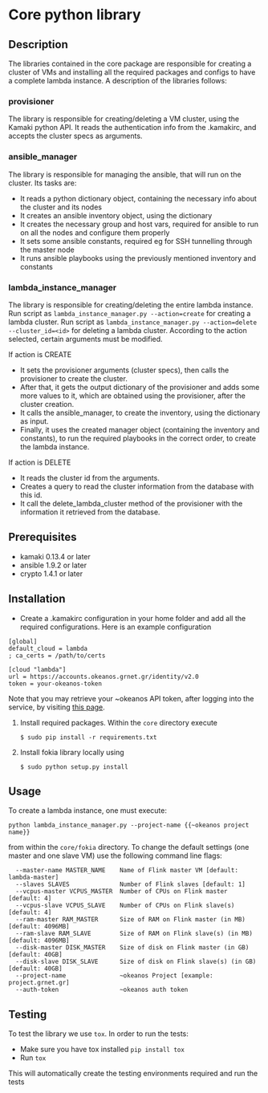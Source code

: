 # Core python library


## Description

The libraries contained in the core package are responsible for creating a cluster of VMs and installing all the required packages and configs to have a complete lambda instance. A description of the libraries follows:

### provisioner

The library is responsible for creating/deleting a VM cluster, using the Kamaki python API. It reads the authentication info from the .kamakirc, and accepts the cluster specs as arguments.

### ansible_manager

The library is responsible for managing the ansible, that will run on the cluster. Its tasks are:
* It reads a python dictionary object, containing the necessary info about the cluster and its nodes
* It creates an ansible inventory object, using the dictionary
* It creates the necessary group and host vars, required for ansible to run on all the nodes and configure them properly
* It sets some ansible constants, required eg for SSH tunnelling through the master node
* It runs ansible playbooks using the previously mentioned inventory and constants

### lambda_instance_manager

The library is responsible for creating/deleting the entire lambda instance.
Run script as `lambda_instance_manager.py --action=create` for creating a lambda cluster.
Run script as `lambda_instance_manager.py --action=delete --cluster_id=<id>` for deleting a lambda cluster.
According to the action selected, certain arguments must be modified.

If action is CREATE
* It sets the provisioner arguments (cluster specs), then calls the provisioner to create the cluster.
* After that, it gets the output dictionary of the provisioner and adds some more values to it, which are obtained using the provisioner, after the cluster creation.
* It calls the ansible_manager, to create the inventory, using the dictionary as input.
* Finally, it uses the created manager object (containing the inventory and constants), to run the required playbooks in the correct order, to create the lambda instance.

If action is DELETE
* It reads the cluster id from the arguments.
* Creates a query to read the cluster information from the database with this id.
* It call the delete_lambda_cluster method of the provisioner with the information it retrieved from the database.

## Prerequisites

* kamaki 0.13.4 or later
* ansible 1.9.2 or later
* crypto 1.4.1 or later


## Installation

- Create a .kamakirc configuration in your home folder and add all the required configurations.
 Here is an example configuration
```
[global]
default_cloud = lambda
; ca_certs = /path/to/certs

[cloud "lambda"]
url = https://accounts.okeanos.grnet.gr/identity/v2.0
token = your-okeanos-token
```
Note that you may retrieve your ~okeanos API token, after logging into the service, by visiting [this page][api_link].

1. Install required packages. Within the `core` directory execute

       $ sudo pip install -r requirements.txt

1. Install fokia library locally using 

       $ sudo python setup.py install


## Usage


To create a lambda instance, one must execute:
```
python lambda_instance_manager.py --project-name {{~okeanos project name}}
```

from within the `core/fokia` directory. To change the default settings (one master and one slave VM) use the following command line flags:

```
  --master-name MASTER_NAME    Name of Flink master VM [default: lambda-master]
  --slaves SLAVES              Number of Flink slaves [default: 1]
  --vcpus-master VCPUS_MASTER  Number of CPUs on Flink master [default: 4]
  --vcpus-slave VCPUS_SLAVE    Number of CPUs on Flink slave(s) [default: 4]
  --ram-master RAM_MASTER      Size of RAM on Flink master (in MB) [default: 4096MB]
  --ram-slave RAM_SLAVE        Size of RAM on Flink slave(s) (in MB) [default: 4096MB]
  --disk-master DISK_MASTER    Size of disk on Flink master (in GB) [default: 40GB]
  --disk-slave DISK_SLAVE      Size of disk on Flink slave(s) (in GB) [default: 40GB]
  --project-name               ~okeanos Project [example: project.grnet.gr]
  --auth-token                 ~okeanos auth token
```


## Testing

To test the library we use `tox`. In order to run the tests:

- Make sure you have tox installed `pip install tox`
- Run `tox`

This will automatically create the testing environments required and run the tests

[api_link]: https://accounts.okeanos.grnet.gr/ui/api_access

